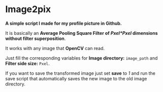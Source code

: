 # Image2pix
**A simple script I made for my profile picture in Github.**

It is basically an **Average Pooling Square Filter of *Pxel\*Pxel* dimensions without filter superposition**.

It works with any image that **OpenCV** can read.

Just fill the corresponding variables for **Image directory:** `image_path` and **Filter side size:** `Pxel`.

If you want to save the transformed image just set **save** to *1* and run the save script that automatically saves the new image to the old image directory.
